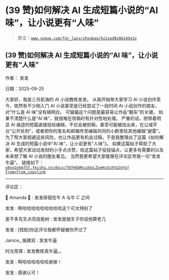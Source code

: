 # (39 赞)如何解决 AI 生成短篇小说的“AI 味”，让小说更有“人味”

> 原文：[`www.yuque.com/for_lazy/zhoubao/hz1spd8z8b14dg1x`](https://www.yuque.com/for_lazy/zhoubao/hz1spd8z8b14dg1x)

## (39 赞)如何解决 AI 生成短篇小说的“AI 味”，让小说更有“人味”

作者： 发发

日期：2025-09-25

大家好，我是三月航海的 AI 小说教练发发。
从我开始带大家学习 AI 小说创作至今，依然有不少刚入门 AI 小说甚至是已经尝试了一段时间 AI 小说创作的朋友，对“什么是 AI 味”没有搞明白。
可偏偏这个问题是最容易让作品“翻车”的关键。 如果不清楚什么是“AI 味”，就很难在改稿时有针对性地处理。 严重的话，把带着明显 AI
痕迹的短篇直接投给编辑，不仅会被拒稿，甚至可能被挂出来，在公域平台“公开处刑”，或者把你的笔名和邮箱传至编辑共同的小群里给其他编辑“避雷”。
为了帮大家规避这些风险，也让作品更有机会过稿，于是我整理出了这篇《如何解决 AI 生成的短篇小说中“AI 味”，让小说更有“人味”》。
如果这篇帖子帮助了大家，希望大家动动发财的小手点点赞，给这篇帖子投投锚点，让更多有需要的以及未来想了解 AI 小说的圈友看见。
当然我更希望大家能够在评论区夸我一句“发发牛逼”。 链接如下： [`x0vg1nkm75f.feishu.cn/docx/T07HdgMvioUyLZxeHcUcXYo2nYg?from=from_copylink`](https://x0vg1nkm75f.feishu.cn/docx/T07HdgMvioUyLZxeHcUcXYo2nYg?from=from_copylink)

* * *

评论区：

💓 Amanda 💓 : 发发徘徊在牛 A 与牛 C 之间

发发 : 啊哈哈哈哈哈哈哈哈哈这个可太特别了

差不多先生点亮技能树 : 发发是独生子你说他算老几

发发 : [捂脸]你这评论我都怀疑被你开过了

Janice_ 施建双 : 发发牛逼

时光荏苒 : 发发教练真牛逼。。

发发 : 啊哈哈哈哈哈哈谢谢！

发发 : 感谢认可！